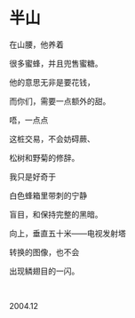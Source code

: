 # 半山

在山腰，他养着

很多蜜蜂，并且兜售蜜糖。

他的意思无非是要花钱，

而你们，需要一点额外的甜。

唔，一点点

这桩交易，不会妨碍蕨、

松树和野菊的修辞。

我只是好奇于

白色蜂箱里带刺的宁静

盲目，和保持完整的黑暗。

向上，垂直五十米——电视发射塔

转换的图像，也不会

出现鳞翅目的一闪。

<br>

2004.12
